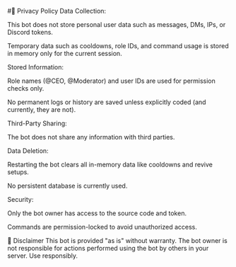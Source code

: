 #🔐 Privacy Policy
Data Collection:

This bot does not store personal user data such as messages, DMs, IPs, or Discord tokens.

Temporary data such as cooldowns, role IDs, and command usage is stored in memory only for the current session.

Stored Information:

Role names (@CEO, @Moderator) and user IDs are used for permission checks only.

No permanent logs or history are saved unless explicitly coded (and currently, they are not).

Third-Party Sharing:

The bot does not share any information with third parties.

Data Deletion:

Restarting the bot clears all in-memory data like cooldowns and revive setups.

No persistent database is currently used.

Security:

Only the bot owner has access to the source code and token.

Commands are permission-locked to avoid unauthorized access.

📌 Disclaimer
This bot is provided "as is" without warranty. The bot owner is not responsible for actions performed using the bot by others in your server. Use responsibly.
